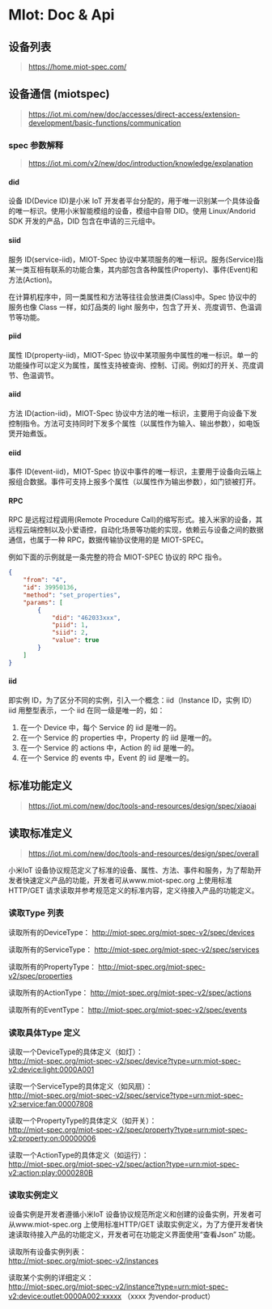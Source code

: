 # MIot: Doc & Api

## 设备列表

> https://home.miot-spec.com/

## 设备通信 (miotspec)

> https://iot.mi.com/new/doc/accesses/direct-access/extension-development/basic-functions/communication

### spec 参数解释

> https://iot.mi.com/v2/new/doc/introduction/knowledge/explanation

#### did

设备 ID(Device ID)是小米 IoT 开发者平台分配的，用于唯一识别某一个具体设备的唯一标识。使用小米智能模组的设备，模组中自带 DID。使用 Linux/Andorid SDK 开发的产品，DID 包含在申请的三元组中。

#### siid

服务 ID(service-iid)，MIOT-Spec 协议中某项服务的唯一标识。服务(Service)指某一类互相有联系的功能合集，其内部包含各种属性(Property)、事件(Event)和方法(Action)。

在计算机程序中，同一类属性和方法等往往会放进类(Class)中。Spec 协议中的服务也像 Class 一样，如灯品类的 light 服务中，包含了开关、亮度调节、色温调节等功能。

#### piid

属性 ID(property-iid)，MIOT-Spec 协议中某项服务中属性的唯一标识。单一的功能操作可以定义为属性，属性支持被查询、控制、订阅。例如灯的开关、亮度调节、色温调节。

#### aiid

方法 ID(action-iid)，MIOT-Spec 协议中方法的唯一标识，主要用于向设备下发控制指令。方法可支持同时下发多个属性（以属性作为输入、输出参数），如电饭煲开始煮饭。

#### eiid

事件 ID(event-iid)，MIOT-Spec 协议中事件的唯一标识，主要用于设备向云端上报组合数据。事件可支持上报多个属性（以属性作为输出参数），如门锁被打开。

#### RPC

RPC 是远程过程调用(Remote Procedure Call)的缩写形式。接入米家的设备，其远程云端控制以及小爱语控，自动化场景等功能的实现，依赖云与设备之间的数据通信，也属于一种 RPC，数据传输协议使用的是 MIOT-SPEC。

例如下面的示例就是一条完整的符合 MIOT-SPEC 协议的 RPC 指令。

```json
{
    "from": "4",
    "id": 39950136,
    "method": "set_properties",
    "params": [
        {
            "did": "462033xxx",
            "piid": 1,
            "siid": 2,
            "value": true
        }
    ]
}
```

#### iid

即实例 ID，为了区分不同的实例，引入一个概念：iid（Instance ID，实例 ID）  
iid 用整型表示，一个 iid 在同一级是唯一的，如：  
1. 在一个 Device 中，每个 Service 的 iid 是唯一的。  
2. 在一个 Service 的 properties 中，Property 的 iid 是唯一的。  
3. 在一个 Service 的 actions 中，Action 的 iid 是唯一的。  
4. 在一个 Service 的 events 中，Event 的 iid 是唯一的。  

## 标准功能定义

> https://iot.mi.com/new/doc/tools-and-resources/design/spec/xiaoai

## 读取标准定义

> https://iot.mi.com/new/doc/tools-and-resources/design/spec/overall

小米IoT 设备协议规范定义了标准的设备、属性、方法、事件和服务，为了帮助开发者快速定义产品的功能，开发者可从www.miot-spec.org 上使用标准HTTP/GET 请求读取并参考规范定义的标准内容，定义待接入产品的功能定义。

### 读取Type 列表

读取所有的DeviceType：
http://miot-spec.org/miot-spec-v2/spec/devices

读取所有的ServiceType：
http://miot-spec.org/miot-spec-v2/spec/services

读取所有的PropertyType：
http://miot-spec.org/miot-spec-v2/spec/properties

读取所有的ActionType：
http://miot-spec.org/miot-spec-v2/spec/actions

读取所有的EventType：
http://miot-spec.org/miot-spec-v2/spec/events

### 读取具体Type 定义

读取一个DeviceType的具体定义（如灯）：  
http://miot-spec.org/miot-spec-v2/spec/device?type=urn:miot-spec-v2:device:light:0000A001  

读取一个ServiceType的具体定义（如风扇）：  
http://miot-spec.org/miot-spec-v2/spec/service?type=urn:miot-spec-v2:service:fan:00007808  

读取一个PropertyType的具体定义（如开关）：  
http://miot-spec.org/miot-spec-v2/spec/property?type=urn:miot-spec-v2:property:on:00000006  

读取一个ActionType的具体定义（如运行）：  
http://miot-spec.org/miot-spec-v2/spec/action?type=urn:miot-spec-v2:action:play:0000280B  

### 读取实例定义

设备实例是开发者遵循小米IoT 设备协议规范所定义和创建的设备实例，开发者可从www.miot-spec.org 上使用标准HTTP/GET 读取实例定义，为了方便开发者快速读取待接入产品的功能定义，开发者可在功能定义界面使用“查看Json” 功能。  

读取所有设备实例列表：  
http://miot-spec.org/miot-spec-v2/instances  

读取某个实例的详细定义：  
http://miot-spec.org/miot-spec-v2/instance?type=urn:miot-spec-v2:device:outlet:0000A002:xxxxx （xxxx 为vendor-product）